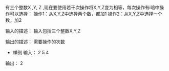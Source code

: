 有三个整数X ,Y, Z ,现在要使用若干次操作将X,Y,Z变为相等，每次操作有i暗中操作可以选择：
操作1：从X,Y,Z中选择两个数，都加1
操作2：从X,Y,Z中选择一个数，加2

输入的描述：
输入包括三个整数X,Y,Z

输出的描述：
需要操作的次数

* 样例
输入：
2 5 4 

输出：
2

